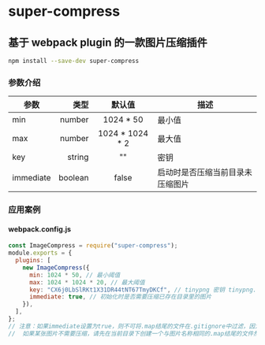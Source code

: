# super-compress

## 基于 webpack plugin 的一款图片压缩插件

```bash
npm install --save-dev super-compress

```

### 参数介绍

| 参数      |    类型 |      默认值       | 描述                             |
| --------- | ------: | :---------------: | -------------------------------- |
| min       |  number |    1024 \* 50     | 最小值                           |
| max       |  number | 1024 \* 1024 \* 2 | 最大值                           |
| key       |  string |        ""         | 密钥                             |
| immediate | boolean |       false       | 启动时是否压缩当前目录未压缩图片 |

### 应用案例

#### webpack.config.js

```js
const ImageCompress = require("super-compress");
module.exports = {
  plugins: [
    new ImageCompress({
      min: 1024 * 50, // 最小阈值
      max: 1024 * 1024 * 20, // 最大阈值
      key: "CX6j0LbSlRKt1X31DR44tNT67TmyDKCf", // tinypng 密钥 tinypng.com获取
      immediate: true, // 初始化时是否需要压缩已存在目录里的图片
    }),
  ],
};
// 注意：如果immediate设置为true，则不可将.map结尾的文件在.gitignore中过滤，因为考虑到项目多人开发时.map不同步会导致图片重复压缩的问题
//  如果某张图片不需要压缩，请先在当前目录下创建一个与图片名称相同的.map结尾的文件然后再将图片放进来即可跳过图片压缩
```
